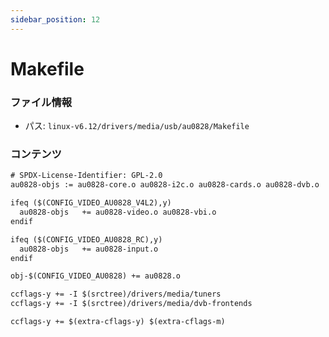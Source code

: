 ```yaml
---
sidebar_position: 12
---
```

# Makefile

### ファイル情報

- パス: `linux-v6.12/drivers/media/usb/au0828/Makefile`

### コンテンツ

```txt
# SPDX-License-Identifier: GPL-2.0
au0828-objs	:= au0828-core.o au0828-i2c.o au0828-cards.o au0828-dvb.o

ifeq ($(CONFIG_VIDEO_AU0828_V4L2),y)
  au0828-objs   += au0828-video.o au0828-vbi.o
endif

ifeq ($(CONFIG_VIDEO_AU0828_RC),y)
  au0828-objs   += au0828-input.o
endif

obj-$(CONFIG_VIDEO_AU0828) += au0828.o

ccflags-y += -I $(srctree)/drivers/media/tuners
ccflags-y += -I $(srctree)/drivers/media/dvb-frontends

ccflags-y += $(extra-cflags-y) $(extra-cflags-m)

```
